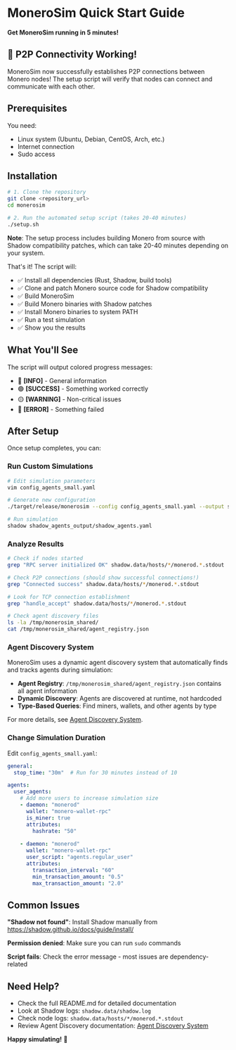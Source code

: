 # MoneroSim Quick Start Guide

**Get MoneroSim running in 5 minutes!**

## 🎉 P2P Connectivity Working!

MoneroSim now successfully establishes P2P connections between Monero nodes! The setup script will verify that nodes can connect and communicate with each other.

## Prerequisites

You need:
- Linux system (Ubuntu, Debian, CentOS, Arch, etc.)
- Internet connection
- Sudo access

## Installation

```bash
# 1. Clone the repository
git clone <repository_url>
cd monerosim

# 2. Run the automated setup script (takes 20-40 minutes)
./setup.sh
```

**Note**: The setup process includes building Monero from source with Shadow compatibility patches, which can take 20-40 minutes depending on your system.

That's it! The script will:
- ✅ Install all dependencies (Rust, Shadow, build tools)
- ✅ Clone and patch Monero source code for Shadow compatibility
- ✅ Build MoneroSim
- ✅ Build Monero binaries with Shadow patches
- ✅ Install Monero binaries to system PATH
- ✅ Run a test simulation
- ✅ Show you the results

## What You'll See

The script will output colored progress messages:
- 🔵 **[INFO]** - General information
- 🟢 **[SUCCESS]** - Something worked correctly
- 🟡 **[WARNING]** - Non-critical issues
- 🔴 **[ERROR]** - Something failed

## After Setup

Once setup completes, you can:

### Run Custom Simulations

```bash
# Edit simulation parameters
vim config_agents_small.yaml

# Generate new configuration
./target/release/monerosim --config config_agents_small.yaml --output shadow_agents_output

# Run simulation
shadow shadow_agents_output/shadow_agents.yaml
```

### Analyze Results

```bash
# Check if nodes started
grep "RPC server initialized OK" shadow.data/hosts/*/monerod.*.stdout

# Check P2P connections (should show successful connections!)
grep "Connected success" shadow.data/hosts/*/monerod.*.stdout

# Look for TCP connection establishment
grep "handle_accept" shadow.data/hosts/*/monerod.*.stdout

# Check agent discovery files
ls -la /tmp/monerosim_shared/
cat /tmp/monerosim_shared/agent_registry.json
```

### Agent Discovery System

MoneroSim uses a dynamic agent discovery system that automatically finds and tracks agents during simulation:

- **Agent Registry**: `/tmp/monerosim_shared/agent_registry.json` contains all agent information
- **Dynamic Discovery**: Agents are discovered at runtime, not hardcoded
- **Type-Based Queries**: Find miners, wallets, and other agents by type

For more details, see [Agent Discovery System](agents/README_agent_discovery.md).

### Change Simulation Duration

Edit `config_agents_small.yaml`:
```yaml
general:
  stop_time: "30m"  # Run for 30 minutes instead of 10

agents:
  user_agents:
    # Add more users to increase simulation size
    - daemon: "monerod"
      wallet: "monero-wallet-rpc"
      is_miner: true
      attributes:
        hashrate: "50"
    
    - daemon: "monerod"
      wallet: "monero-wallet-rpc"
      user_script: "agents.regular_user"
      attributes:
        transaction_interval: "60"
        min_transaction_amount: "0.5"
        max_transaction_amount: "2.0"
```

## Common Issues

**"Shadow not found"**: Install Shadow manually from https://shadow.github.io/docs/guide/install/

**Permission denied**: Make sure you can run `sudo` commands

**Script fails**: Check the error message - most issues are dependency-related

## Need Help?

- Check the full README.md for detailed documentation
- Look at Shadow logs: `shadow.data/shadow.log`
- Check node logs: `shadow.data/hosts/*/monerod.*.stdout`
- Review Agent Discovery documentation: [Agent Discovery System](agents/README_agent_discovery.md)

**Happy simulating!** 🚀